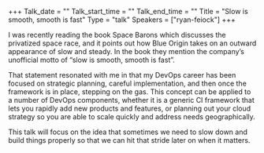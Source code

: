 +++
Talk_date = ""
Talk_start_time = ""
Talk_end_time = ""
Title = "Slow is smooth, smooth is fast"
Type = "talk"
Speakers = ["ryan-feiock"]
+++

I was recently reading the book Space Barons which discusses the
privatized space race, and it points out how Blue Origin takes on an
outward appearance of slow and steady. In the book they mention the
company’s unofficial motto of “slow is smooth, smooth is fast”.

That statement resonated with me in that my DevOps career has been
focused on strategic planning, careful implementation, and then once the
framework is in place, stepping on the gas. This concept can be applied
to a number of DevOps components, whether it is a generic CI framework
that lets you rapidly add new products and features, or planning out
your cloud strategy so you are able to scale quickly and address needs
geographically.

This talk will focus on the idea that sometimes we need to slow down and
build things properly so that we can hit that stride later on when it
matters.
